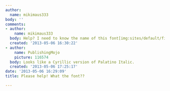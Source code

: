 ```yaml
---
author:
  name: mikimaus333
body: ''
comments:
- author:
    name: mikimaus333
  body: Help? I need to know the name of this font[img:sites/default/files/old-images/Untitled-1_6146.jpg]
  created: '2013-05-06 16:30:22'
- author:
    name: PublishingMojo
    picture: 116574
  body: Looks like a Cyrillic version of Palatino Italic.
  created: '2013-05-06 17:25:17'
date: '2013-05-06 16:29:09'
title: Please help! What the font??

---
```

